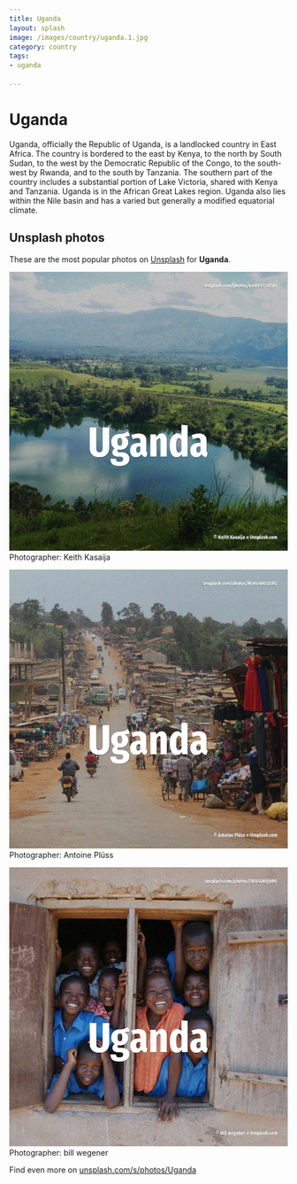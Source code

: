 ```yaml
---
title: Uganda
layout: splash
image: /images/country/uganda.1.jpg
category: country
tags:
- uganda

---
```

# Uganda

Uganda, officially the Republic of Uganda, is a landlocked country in East Africa. The country is bordered to the east by Kenya, to the north by South Sudan, to the west by the  Democratic Republic of the Congo, to the south-west by Rwanda, and to the south by Tanzania. The southern part of the country includes a substantial portion of Lake Victoria, shared with Kenya  and Tanzania. Uganda is in the African Great Lakes region. Uganda also lies within the Nile basin and has a varied but generally a modified equatorial climate. 

 
## Unsplash photos
These are the most popular photos on [Unsplash](https://unsplash.com) for **Uganda**.
 
![Uganda](/images/country/uganda.1.jpg)
Photographer:  Keith Kasaija
 
![Uganda](/images/country/uganda.2.jpg)
Photographer:  Antoine Plüss
 
![Uganda](/images/country/uganda.3.jpg)
Photographer:  bill wegener
 
Find even more on [unsplash.com/s/photos/Uganda](https://unsplash.com/s/photos/Uganda)
 
